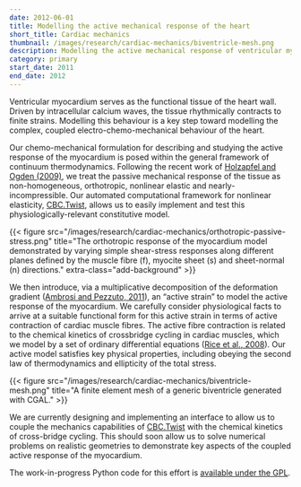 ```yaml
---
date: 2012-06-01
title: Modelling the active mechanical response of the heart
short_title: Cardiac mechanics
thumbnail: /images/research/cardiac-mechanics/biventricle-mesh.png
description: Modelling the active mechanical response of ventricular myocardium.
category: primary
start_date: 2011
end_date: 2012
---
```


Ventricular myocardium serves as the functional tissue of the heart
wall. Driven by intracellular calcium waves, the tissue rhythmically
contracts to finite strains. Modelling this behaviour is a key step
toward modelling the complex, coupled electro-chemo-mechanical
behaviour of the heart.

Our chemo-mechanical formulation for describing and studying the
active response of the myocardium is posed within the general
framework of continuum thermodynamics. Following the recent work of
[Holzapfel and Ogden (2009)][HolzapfelOgden2009], we treat the passive
mechanical response of the tissue as non-homogeneous, orthotropic,
nonlinear elastic and nearly-incompressible. Our automated
computational framework for nonlinear elasticity,
[CBC.Twist](/research/automated-mechanics/), allows us to easily
implement and test this physiologically-relevant constitutive model.

{{< figure src="/images/research/cardiac-mechanics/orthotropic-passive-stress.png" title="The orthotropic response of the myocardium model demonstrated by varying simple shear-stress responses along different planes defined by the muscle fibre (f), myocite sheet (s) and sheet-normal (n) directions." extra-class="add-background" >}}

We then introduce, via a multiplicative decomposition of the
deformation gradient ([Ambrosi and Pezzuto,
2011][AmbrosiPezzuto2011]), an “active strain” to model the active
response of the myocardium. We carefully consider physiological facts
to arrive at a suitable functional form for this active strain in
terms of active contraction of cardiac muscle fibres. The active fibre
contraction is related to the chemical kinetics of crossbridge cycling
in cardiac muscles, which we model by a set of ordinary differential
equations ([Rice et al., 2008][Riceetal2008]). Our active model
satisfies key physical properties, including obeying the second law of
thermodynamics and ellipticity of the total stress.

{{< figure src="/images/research/cardiac-mechanics/biventricle-mesh.png" title="A finite element mesh of a generic biventricle generated with CGAL." >}}

We are currently designing and implementing an interface to allow us
to couple the mechanics capabilities of
[CBC.Twist](/research/automated-mechanics/) with the chemical kinetics
of cross-bridge cycling. This should soon allow us to solve numerical
problems on realistic geometries to demonstrate key aspects of the
coupled active response of the myocardium.

The work-in-progress Python code for this effort is [available under
the GPL](https://github.com/hnarayanan/cardiac-mechanics).

[HolzapfelOgden2009]: https://royalsocietypublishing.org/doi/full/10.1098/rsta.2009.0091
[AmbrosiPezzuto2011]: http://calvino.polito.it/~ambrosi/Papers/jelast.pdf
[Riceetal2008]: https://www.ncbi.nlm.nih.gov/pubmed/18234826
